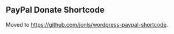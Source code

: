 
PayPal Donate Shortcode
-----------------------
Moved to <https://github.com/jonls/wordpress-paypal-shortcode>.
